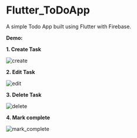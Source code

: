 # Flutter_ToDoApp

A simple Todo App built using Flutter with Firebase.

**Demo:**

**1. Create Task**

![create](https://github.com/SyameelBasri/Flutter_ToDoApp/blob/main/demo/create.gif)

**2. Edit Task**

![edit](https://github.com/SyameelBasri/Flutter_ToDoApp/blob/main/demo/edit.gif)

**3. Delete Task**

![delete](https://github.com/SyameelBasri/Flutter_ToDoApp/blob/main/demo/delete.gif)

**4. Mark complete**

![mark_complete](https://github.com/SyameelBasri/Flutter_ToDoApp/blob/main/demo/mark_complete.gif)
